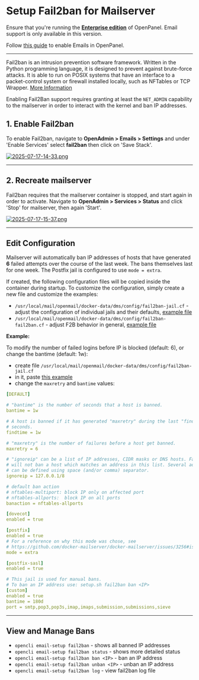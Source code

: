 # Setup Fail2ban for Mailserver

Ensure that you're running the [**Enterprise edition**](https://openpanel.com/enterprise/) of OpenPanel. Email support is only available in this version.

Follow [this guide](/docs/articles/user-experience/how-to-setup-email-in-openpanel/) to enable Emails in OpenPanel.

---

Fail2ban is an intrusion prevention software framework. Written in the Python programming language, it is designed to prevent against brute-force attacks. It is able to run on POSIX systems that have an interface to a packet-control system or firewall installed locally, such as NFTables or TCP Wrapper. [More Information](https://en.wikipedia.org/wiki/Fail2ban)

Enabling Fail2Ban support requires granting at least the `NET_ADMIN` capability to the mailserver in order to interact with the kernel and ban IP addresses.


## 1. Enable Fail2ban

To enable Fail2ban, navigate to **OpenAdmin > Emails > Settings** and under 'Enable Services' select **fail2ban** then click on 'Save Stack'.

[![2025-07-17-14-33.png](https://i.postimg.cc/G3q4ByVh/2025-07-17-14-33.png)](https://postimg.cc/qg6JSzp9)

---

## 2. Recreate mailserver

Fail2ban requires that the mailserver container is stopped, and start again in order to activate. Navigate to **OpenAdmin > Services > Status** and click 'Stop' for mailserver, then again 'Start'.

[![2025-07-17-15-37.png](https://i.postimg.cc/d3hgY01F/2025-07-17-15-37.png)](https://postimg.cc/ctNF70wk)

---

## Edit Configuration

Mailserver will automatically ban IP addresses of hosts that have generated **6** failed attempts over the course of the last week. The bans themselves last for one week. The Postfix jail is configured to use `mode = extra`.

If created, the following configuration files will be copied inside the container during startup. To customize the configuration, simply create a new file and customize the examples:

- `/usr/local/mail/openmail/docker-data/dms/config/fail2ban-jail.cf` - adjust the configuration of individual jails and their defaults, [example file](https://github.com/docker-mailserver/docker-mailserver/blob/master/config-examples/fail2ban-jail.cf)
- `/usr/local/mail/openmail/docker-data/dms/config/fail2ban-fail2ban.cf` - adjust F2B behavior in general, [example file](https://github.com/docker-mailserver/docker-mailserver/blob/master/config-examples/fail2ban-fail2ban.cf)

**Example:**

To modify the number of failed logins before IP is blocked (default: 6), or change the bantime (default: 1w):

- create file `/usr/local/mail/openmail/docker-data/dms/config/fail2ban-jail.cf`
- in it, paste [this example](https://github.com/docker-mailserver/docker-mailserver/blob/master/config-examples/fail2ban-jail.cf)
- change the `maxretry` and `bantime` values:

```yaml
[DEFAULT]

# "bantime" is the number of seconds that a host is banned.
bantime = 1w

# A host is banned if it has generated "maxretry" during the last "findtime"
# seconds.
findtime = 1w

# "maxretry" is the number of failures before a host get banned.
maxretry = 6

# "ignoreip" can be a list of IP addresses, CIDR masks or DNS hosts. Fail2ban
# will not ban a host which matches an address in this list. Several addresses
# can be defined using space (and/or comma) separator.
ignoreip = 127.0.0.1/8

# default ban action
# nftables-multiport: block IP only on affected port
# nftables-allports:  block IP on all ports
banaction = nftables-allports

[dovecot]
enabled = true

[postfix]
enabled = true
# For a reference on why this mode was chose, see
# https://github.com/docker-mailserver/docker-mailserver/issues/3256#issuecomment-1511188760
mode = extra

[postfix-sasl]
enabled = true

# This jail is used for manual bans.
# To ban an IP address use: setup.sh fail2ban ban <IP>
[custom]
enabled = true
bantime = 180d
port = smtp,pop3,pop3s,imap,imaps,submission,submissions,sieve
```

---

## View and Manage Bans

- `opencli email-setup fail2ban` - shows all banned IP addresses
- `opencli email-setup fail2ban status` - shows more detailed status
- `opencli email-setup fail2ban ban <IP>` - ban an IP address
- `opencli email-setup fail2ban unban <IP>` - unban an IP address
- `opencli email-setup fail2ban log` - view fail2ban log file
